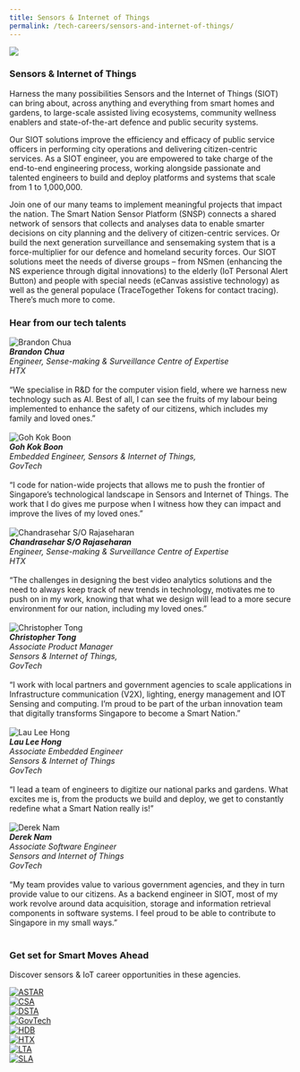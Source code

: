 ```yaml
---
title: Sensors & Internet of Things
permalink: /tech-careers/sensors-and-internet-of-things/
---
```

![](/images/hero-sensors-internet-things.jpg)

### **Sensors & Internet of Things**

Harness the many possibilities Sensors and the Internet of Things (SIOT) can bring about, across anything and everything from smart homes and gardens, to large-scale assisted living ecosystems, community wellness enablers and state-of-the-art defence and public security systems. 

Our SIOT solutions improve the efficiency and efficacy of public service officers in performing city operations and delivering citizen-centric services. As a SIOT engineer, you are empowered to take charge of the end-to-end engineering process, working alongside passionate and talented engineers to build and deploy platforms and systems that scale from 1 to 1,000,000.

Join one of our many teams to implement meaningful projects that impact the nation. The Smart Nation Sensor Platform (SNSP) connects a shared network of sensors that collects and analyses data to enable smarter decisions on city planning and the delivery of citizen-centric services. Or build the next generation surveillance and sensemaking system that is a force-multiplier for our defence and homeland security forces. Our SIOT solutions meet the needs of diverse groups – from NSmen (enhancing the NS experience through digital innovations) to the elderly (IoT Personal Alert Button) and people with special needs (eCanvas assistive technology) as well as the general populace (TraceTogether Tokens for contact tracing). There’s much more to come.

### **Hear from our tech talents**

<div class="row-testimonial">
<div class="column-testimonial">
<img src="/images/brandon-chua.png" alt="Brandon Chua" title="Tech Talent" /><br><em><strong>Brandon Chua</strong><br>Engineer, Sense-making & Surveillance Centre of Expertise<br>HTX
</em><br><br>“We specialise in R&D for the computer vision field, where we harness new technology such as AI. Best of all, I can see the fruits of my labour being implemented to enhance the safety of our citizens, which includes my family and loved ones.”<br><br></div>	
<div class="column-testimonial">
<img src="/images/kok-boon.png" alt="Goh Kok Boon" title="Tech Talent" /><br><em><strong>Goh Kok Boon </strong><br>Embedded Engineer, Sensors & Internet of Things,<br>GovTech</em><br><br>
“I code for nation-wide projects that allows me to push the frontier of Singapore’s technological landscape in Sensors and Internet of Things. The work that I do gives me purpose when I witness how they can impact and improve the lives of my loved ones.”<br><br></div>
<div class="column-testimonial">
<img src="/images/chandrasehar.png" alt="Chandrasehar S/O Rajaseharan" title="Tech Talent" /><br><em><strong>Chandrasehar S/O Rajaseharan</strong><br>Engineer, Sense-making & Surveillance Centre of Expertise<br>HTX</em><br><br>
“The challenges in designing the best video analytics solutions and the need to always keep track of new trends in technology, motivates me to push on in my work, knowing that what we design will lead to a more secure environment for our nation, including my loved ones.”<br><br></div>
</div>
<div class="row-testimonial">
<div class="column-testimonial">
<img src="/images/christopher-tong.png" alt="Christopher Tong" title="Tech Talent" /><br><em><strong>Christopher Tong</strong><br>Associate Product Manager<br> Sensors & Internet of Things, <br>GovTech
</em><br><br>“I work with local partners and government agencies to scale applications in Infrastructure communication (V2X), lighting, energy management and IOT Sensing and computing. I’m proud to be part of the urban innovation team that digitally transforms Singapore to become a Smart Nation.”<br><br></div>	
<div class="column-testimonial">
<img src="/images/lau-lee-hong.png" alt="Lau Lee Hong" title="Tech Talent" /><br><em><strong>Lau Lee Hong</strong><br>Associate Embedded Engineer<br> Sensors & Internet of Things<br>GovTech</em><br><br>
“I lead a team of engineers to digitize our national parks and gardens. What excites me is, from the products we build and deploy, we get to constantly redefine what a Smart Nation really is!”<br><br></div>
<div class="column-testimonial">
<img src="/images/derek-nam.png" alt="Derek Nam" title="Tech Talent" /><br><em><strong>Derek Nam</strong><br>Associate Software Engineer<br> Sensors and Internet of Things<br> GovTech</em><br><br>
“My team provides value to various government agencies, and they in turn provide value to our citizens. As a backend engineer in SIOT, most of my work revolve around data acquisition, storage and information retrieval components in software systems. I feel proud to be able to contribute to Singapore in my small ways.”<br><br></div>
</div>

### **Get set for Smart Moves Ahead**
Discover sensors & IoT career opportunities in these agencies.

<div class="row-agencies">
<div class="column-agencies"><a href="https://careers.a-star.edu.sg/" target="new"><img src="/images/logo-astar.png" alt="ASTAR" title="ASTAR"/></a></div>
<div class="column-agencies"><a href="https://www.csa.gov.sg/careers/overview" target="new"><img src="/images/logo-csa.png" alt="CSA" title="CSA"/></a></div>
<div class="column-agencies"><a href="https://careers.pageuppeople.com/845/cw/en/listing/" target="new"><img src="/images/logo-dsta.png" alt="DSTA" title="DSTA"/></a></div>
<div class="column-agencies"><a href="https://go.gov.sg/GovTechCareers" target="new"><img src="/images/logo-govtech.png" alt="GovTech" title="GovTech"/></a></div>
<div class="column-agencies"><a href="https://www.hdb.gov.sg/cs/infoweb/about-us/careers/career-opportunities" target="new"><img src="/images/logo-hdb.png" alt="HDB" title="HDB"/></a></div>
<div class="column-agencies"><a href="https://www.htx.gov.sg/join-us/careers" target="new"><img src="/images/logo-htx.png" alt="HTX" title="HTX"/></a></div>
<div class="column-agencies"><a href="https://careers.pageuppeople.com/688/cwlive/en/listing/" target="new"><img src="/images/logo-lta.png" alt="LTA" title="LTA"/></a></div>
<div class="column-agencies"><a href="https://careers.pageuppeople.com/688/cwlive/en/filter/?=&search-keyword=&brand=singapore%20land%20authority&job-mail-subscribe-privacy=agree" target="new"><img src="/images/logo-sla.png" alt="SLA" title="SLA"/></a></div>
</div>